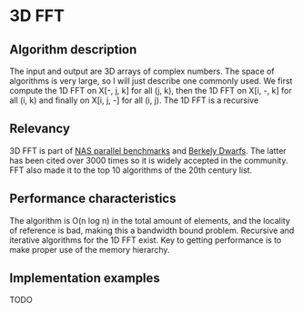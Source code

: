 # 3D FFT

## Algorithm description

The input and output are 3D arrays of complex numbers. The space of algorithms is very large,
so I will just describe one commonly used. We first compute the 1D FFT on X[-, j, k] for all
(j, k), then the 1D FFT on X[i, -, k] for all (i, k) and finally on X[i, j, -] for all (i, j).
The 1D FFT is a recursive

## Relevancy

3D FFT is part of [NAS parallel benchmarks](https://www.nas.nasa.gov/software/npb.html)
and [Berkely Dwarfs](https://www2.eecs.berkeley.edu/Pubs/TechRpts/2006/EECS-2006-183.pdf).
The latter has been cited over 3000 times so it is widely accepted in the
community. FFT also made it to the top 10 algorithms of the 20th century list.

## Performance characteristics

The algorithm is O(n log n) in the total amount of elements, and the locality of reference is
bad, making this a bandwidth bound problem. Recursive and iterative algorithms for the 1D FFT
exist. Key to getting performance is to make proper use of the memory hierarchy.

## Implementation examples

TODO
